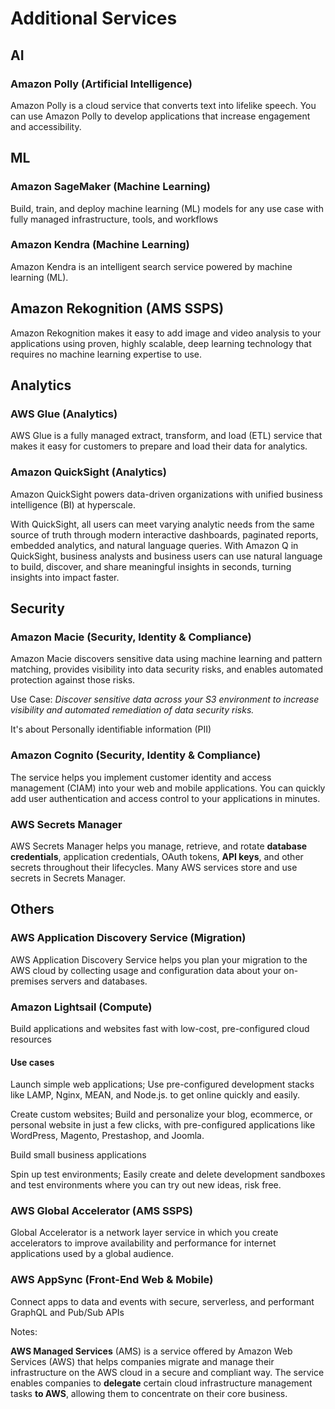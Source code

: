 
# Additional Services


## AI

### Amazon Polly (Artificial Intelligence)

Amazon Polly is a cloud service that converts text into lifelike speech. You can use Amazon Polly to develop applications that increase engagement and accessibility. 

## ML

### Amazon SageMaker (Machine Learning)

Build, train, and deploy machine learning (ML) models for any use case with fully managed infrastructure, tools, and workflows

### Amazon Kendra (Machine Learning)

Amazon Kendra is an intelligent search service powered by machine learning (ML). 

## Amazon Rekognition (AMS SSPS)

Amazon Rekognition makes it easy to add image and video analysis to your applications using proven, highly scalable, deep learning technology that requires no machine learning expertise to use. 


## Analytics

### AWS Glue (Analytics)

AWS Glue is a fully managed extract, transform, and load (ETL) service that makes it easy for customers to prepare and load their data for analytics.

### Amazon QuickSight (Analytics)

Amazon QuickSight powers data-driven organizations with unified business intelligence (BI) at hyperscale. 

With QuickSight, all users can meet varying analytic needs from the same source of truth through modern interactive dashboards, paginated reports, embedded analytics, and natural language queries. With Amazon Q in QuickSight, business analysts and business users can use natural language to build, discover, and share meaningful insights in seconds, turning insights into impact faster. 

## Security

### Amazon Macie (Security, Identity & Compliance)

Amazon Macie discovers sensitive data using machine learning and pattern matching, provides visibility into data security risks, and enables automated protection against those risks. 

Use Case: *Discover sensitive data across your S3 environment to increase visibility and automated remediation of data security risks.*

It's about Personally identifiable information (PII)

### Amazon Cognito (Security, Identity & Compliance)

The service helps you implement customer identity and access management (CIAM) into your web and mobile applications. You can quickly add user authentication and access control to your applications in minutes.

### AWS Secrets Manager

AWS Secrets Manager helps you manage, retrieve, and rotate __database credentials__, application credentials, OAuth tokens, __API keys__, and other secrets throughout their lifecycles. Many AWS services store and use secrets in Secrets Manager.

## Others

### AWS Application Discovery Service (Migration)

AWS Application Discovery Service helps you plan your migration to the AWS cloud by collecting usage and configuration data about your on-premises servers and databases. 

### Amazon Lightsail (Compute)

Build applications and websites fast with low-cost, pre-configured cloud resources


#### Use cases

Launch simple web applications; Use pre-configured development stacks like LAMP, Nginx, MEAN, and Node.js. to get online quickly and easily.

Create custom websites; Build and personalize your blog, ecommerce, or personal website in just a few clicks, with pre-configured applications like WordPress, 
Magento, Prestashop, and Joomla.

Build small business applications

Spin up test environments;  Easily create and delete development sandboxes and test environments where you can try out new ideas, risk free.

### AWS Global Accelerator (AMS SSPS)

Global Accelerator is a network layer service in which you create accelerators to improve availability and performance for internet applications used by a global audience. 

### AWS AppSync (Front-End Web & Mobile)

Connect apps to data and events with secure, serverless, and performant GraphQL and Pub/Sub APIs



Notes:

**AWS Managed Services** (AMS) is a service offered by Amazon Web Services (AWS) that helps companies migrate and manage their infrastructure on the AWS cloud in a secure and compliant way. 
The service enables companies to **delegate** certain cloud infrastructure management tasks **to AWS**, allowing them to concentrate on their core business.
